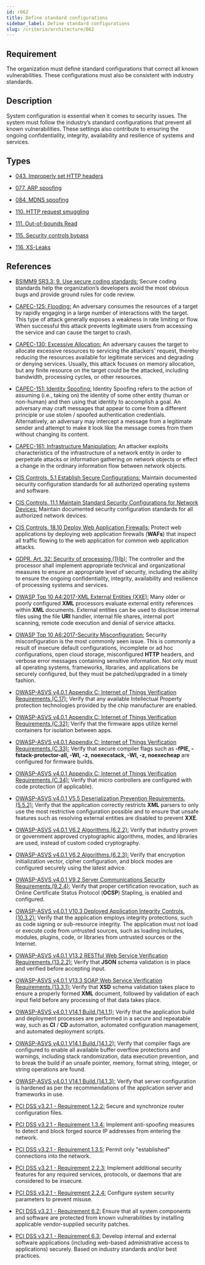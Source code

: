 ```yaml
---
id: r062
title: Define standard configurations
sidebar_label: Define standard configurations
slug: /criteria/architecture/062
---
```


## Requirement

The organization must define
standard configurations
that correct all known vulnerabilities.
These configurations
must also be consistent with industry standards.

## Description

System configuration
is essential when it comes to security issues.
The system must follow
the industry’s standard configurations
that prevent all known vulnerabilities.
These settings also contribute
to ensuring the ongoing
confidentiality, integrity, availability
and resilience of systems and services.

## Types

- [043. Improperly set HTTP headers](/types/043)

- [077. ARP spoofing](/types/077)

- [084. MDNS spoofing](/types/084)

- [110. HTTP request smuggling](/types/110)

- [111. Out-of-bounds Read](/types/111)

- [115. Security controls bypass](/types/115)

- [116. XS-Leaks](/types/116)

## References

- [BSIMM9 SR3.3: 9. Use secure coding standards:](https://www.bsimm.com/framework/intelligence/standards-and-requirements.html)
Secure coding standards
help the organization’s developers
avoid the most obvious bugs
and provide ground rules for code review.

- [CAPEC-125: Flooding:](https://capec.mitre.org/data/definitions/125.html)
An adversary consumes the resources
of a target by rapidly engaging
in a large number of interactions with the target.
This type of attack
generally exposes a weakness in rate limiting or flow.
When successful
this attack prevents legitimate users
from accessing the service
and can cause the target to crash.

- [CAPEC-130: Excessive Allocation:](https://capec.mitre.org/data/definitions/130.html)
An adversary causes the target
to allocate excessive resources
to servicing the attackers' request,
thereby reducing the resources available
for legitimate services
and degrading or denying services.
Usually,
this attack focuses on memory allocation,
but any finite resource on the target
could be the attacked,
including bandwidth, processing cycles,
or other resources.

- [CAPEC-151: Identity Spoofing:](https://capec.mitre.org/data/definitions/151.html)
Identity Spoofing
refers to the action of assuming (i.e., taking on)
the identity of some other entity (human or non-human)
and then using that identity
to accomplish a goal. 
An adversary may craft messages
that appear to come from a different principle
or use stolen / spoofed authentication credentials.
Alternatively,
an adversary may intercept a message
from a legitimate sender
and attempt to make it look like the message
comes from them without changing its content.

- [CAPEC-161: Infrastructure Manipulation:](https://capec.mitre.org/data/definitions/161.html)
An attacker exploits characteristics
of the infrastructure of a network entity
in order to perpetrate attacks
or information gathering on network objects
or effect a change
in the ordinary information flow
between network objects.

- [CIS Controls. 5.1 Establish Secure Configurations:](https://www.cisecurity.org/controls/)
Maintain documented security configuration standards
for all authorized operating systems
and software.

- [CIS Controls. 11.1 Maintain Standard Security Configurations for Network Devices:](https://www.cisecurity.org/controls/)
Maintain documented security configuration standards
for all authorized network devices.

- [CIS Controls. 18.10 Deploy Web Application Firewalls:](https://www.cisecurity.org/controls/)
Protect web applications
by deploying web application firewalls (**WAFs**)
that inspect all traffic flowing
to the web application
for common web application attacks.

- [GDPR. Art. 32: Security of processing.(1)(b):](https://gdpr-info.eu/art-32-gdpr/)
The controller and the processor
shall implement appropriate technical
and organizational measures
to ensure an appropriate level of security,
including the ability to ensure the ongoing
confidentiality, integrity, availability and resilience
of processing systems and services.

- [OWASP Top 10 A4:2017-XML External Entities (XXE):](https://owasp.org/www-project-top-ten/OWASP_Top_Ten_2017/Top_10-2017_A4-XML_External_Entities_(XXE))
Many older or poorly configured **XML** processors
evaluate external entity references
within **XML** documents.
External entities can be used
to disclose internal files using the file **URI** handler,
internal file shares, internal port scanning, remote code execution
and denial of service attacks.

- [OWASP Top 10 A6:2017-Security Misconfiguration:](https://owasp.org/www-project-top-ten/OWASP_Top_Ten_2017/Top_10-2017_A6-Security_Misconfiguration)
Security misconfiguration
is the most commonly seen issue.
This is commonly a result of insecure default configurations,
incomplete or ad hoc configurations,
open cloud storage, misconfigured **HTTP** headers,
and verbose error messages
containing sensitive information.
Not only must all operating systems,
frameworks, libraries,
and applications be securely configured,
but they must be patched/upgraded in a timely fashion.

- [OWASP-ASVS v4.0.1 Appendix C: Internet of Things Verification Requirements.(C.17):](https://owasp.org/www-project-application-security-verification-standard/)
Verify that any available
Intellectual Property protection technologies
provided by the chip manufacturer are enabled.

- [OWASP-ASVS v4.0.1 Appendix C: Internet of Things Verification Requirements.(C.32):](https://owasp.org/www-project-application-security-verification-standard/)
Verify that the firmware apps
utilize kernel containers
for isolation between apps.

- [OWASP-ASVS v4.0.1 Appendix C: Internet of Things Verification Requirements.(C.33):](https://owasp.org/www-project-application-security-verification-standard/)
Verify that secure compiler flags
such as **-fPIE, -fstack-protector-all, -Wl,**
**-z, noexecstack, -Wl, -z, noexecheap**
are configured for firmware builds.

- [OWASP-ASVS v4.0.1 Appendix C: Internet of Things Verification Requirements.(C.34):](https://owasp.org/www-project-application-security-verification-standard/)
Verify that micro controllers
are configured with code protection
(if applicable).

- [OWASP-ASVS v4.0.1 V5.5 Deserialization Prevention Requirements.(5.5.2):](https://owasp.org/www-project-application-security-verification-standard/)
Verify that the application correctly restricts **XML** parsers
to only use the most restrictive configuration possible
and to ensure that unsafe features
such as resolving external entities
are disabled to prevent **XXE**.

- [OWASP-ASVS v4.0.1 V6.2 Algorithms.(6.2.2):](https://owasp.org/www-project-application-security-verification-standard/)
Verify that industry proven
or government approved cryptographic algorithms,
modes, and libraries are used,
instead of custom coded cryptography.

- [OWASP-ASVS v4.0.1 V6.2 Algorithms.(6.2.3):](https://owasp.org/www-project-application-security-verification-standard/)
Verify that encryption initialization vector,
cipher configuration, and block modes
are configured securely
using the latest advice.

- [OWASP-ASVS v4.0.1 V9.2 Server Communications Security Requirements.(9.2.4):](https://owasp.org/www-project-application-security-verification-standard/)
Verify that proper certification revocation,
such as Online Certificate Status Protocol (**OCSP**) Stapling,
is enabled and configured.

- [OWASP-ASVS v4.0.1 V10.3 Deployed Application Integrity Controls.(10.3.2):](https://owasp.org/www-project-application-security-verification-standard/)
Verify that the application employs integrity protections,
such as code signing
or sub-resource integrity.
The application must not load
or execute code from untrusted sources,
such as loading includes, modules, plugins, code,
or libraries from untrusted sources
or the Internet.

- [OWASP-ASVS v4.0.1 V13.2 RESTful Web Service Verification Requirements.(13.2.2):](https://owasp.org/www-project-application-security-verification-standard/)
Verify that **JSON** schema validation
is in place and verified
before accepting input.

- [OWASP-ASVS v4.0.1 V13.3 SOAP Web Service Verification Requirements.(13.3.1):](https://owasp.org/www-project-application-security-verification-standard/)
Verify that **XSD** schema validation
takes place to ensure
a properly formed **XML** document,
followed by validation
of each input field
before any processing
of that data takes place.

- [OWASP-ASVS v4.0.1 V14.1 Build.(14.1.1):](https://owasp.org/www-project-application-security-verification-standard/)
Verify that the application
build and deployment processes
are performed in a secure
and repeatable way,
such as **CI** / **CD** automation,
automated configuration management,
and automated deployment scripts.

- [OWASP-ASVS v4.0.1 V14.1 Build.(14.1.2):](https://owasp.org/www-project-application-security-verification-standard/)
Verify that compiler flags are configured
to enable all available
buffer overflow protections and warnings,
including stack randomization,
data execution prevention,
and to break the build if an unsafe pointer,
memory, format string, integer,
or string operations are found.

- [OWASP-ASVS v4.0.1 V14.1 Build.(14.1.3):](https://owasp.org/www-project-application-security-verification-standard/)
Verify that server configuration
is hardened as per the recommendations
of the application server
and frameworks in use.

- [PCI DSS v3.2.1 - Requirement 1.2.2:](https://www.pcisecuritystandards.org/documents/PCI_DSS_v3-2-1.pdf)
Secure and synchronize
router configuration files.

- [PCI DSS v3.2.1 - Requirement 1.3.4:](https://www.pcisecuritystandards.org/documents/PCI_DSS_v3-2-1.pdf)
Implement anti-spoofing measures
to detect and block
forged source IP addresses from entering the network.

- [PCI DSS v3.2.1 - Requirement 1.3.5:](https://www.pcisecuritystandards.org/documents/PCI_DSS_v3-2-1.pdf)
Permit only "established" connections
into the network.

- [PCI DSS v3.2.1 - Requirement 2.2.3:](https://www.pcisecuritystandards.org/documents/PCI_DSS_v3-2-1.pdf)
Implement additional security features
for any required services, protocols,
or daemons that are considered to be insecure.

- [PCI DSS v3.2.1 - Requirement 2.2.4:](https://www.pcisecuritystandards.org/documents/PCI_DSS_v3-2-1.pdf)
Configure system security parameters
to prevent misuse.

- [PCI DSS v3.2.1 - Requirement 6.2:](https://www.pcisecuritystandards.org/documents/PCI_DSS_v3-2-1.pdf)
Ensure that all system components and software
are protected from known vulnerabilities
by installing applicable vendor-supplied
security patches.

- [PCI DSS v3.2.1 - Requirement 6.3:](https://www.pcisecuritystandards.org/documents/PCI_DSS_v3-2-1.pdf)
Develop internal and external
software applications
(including web-based administrative access to applications)
securely.
Based on industry standards
and/or best practices.
